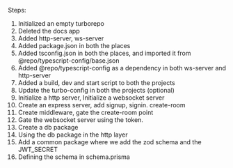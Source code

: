 Steps:

1. Initialized an empty turborepo
2. Deleted the docs app
3. Added http-server, ws-server
4. Added package.json in both the places
5. Added tsconfig.json in both the places, and imported it from @repo/typescript-config/base.json
6. Added @repo/typescript-config as a dependency in both ws-server and http-server
7. Added a build, dev and start script to both the projects
8. Update the turbo-config in both the projects (optional)
9. Initialize a http server, Initialize a websocket server
10. Create an express server, add signup, signin. create-room
11. Create middleware, gate the create-room point
12. Gate the websocket server using the token.
13. Create a db package
14. Using the db package in the http layer
15. Add a common package where we add the zod schema and the JWT_SECRET 
16. Defining the schema in schema.prisma